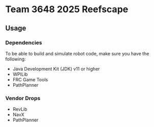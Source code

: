 # Team 3648 2025 Reefscape

## Usage
### Dependencies
To be able to build and simulate robot code, make sure you have the following:
- Java Development Kit (JDK) v11 or higher
- WPILib
- FRC Game Tools
- PathPlanner

### Vendor Drops
- RevLib
- NavX
- PathPlanner
